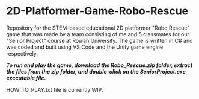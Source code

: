 # 2D-Platformer-Game-Robo-Rescue

Repository for the STEM-based educational 2D platformer "Robo Rescue" game that was made by a team consisting of me and 5 classmates for our "Senior Project" course at Rowan University. The game is written in C# and was coded and built using VS Code and the Unity game engine respectively.

***To run and play the game, download the Robo_Rescue.zip folder, extract the files from the zip folder, and double-click on the SeniorProject.exe executable file.***

HOW_TO_PLAY.txt file is currently WIP.

